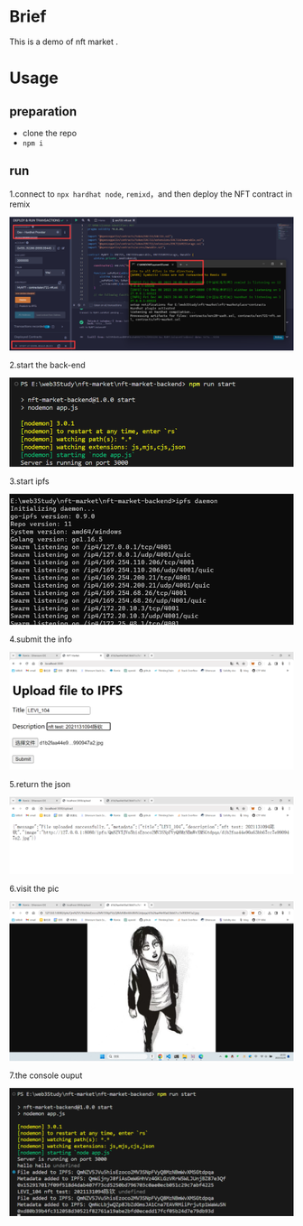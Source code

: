# Brief

This is a demo of nft market .

# Usage

## preparation

- clone the repo
- `npm i` 

## run

1.connect to `npx hardhat node`, `remixd`，and then deploy the NFT contract in remix

![image-20231208204853518](README/image-20231208204853518.png)

2.start the back-end

![image-20231208205128902](README/image-20231208205128902.png)

3.start ipfs

![image-20231208205323784](README/image-20231208205323784.png)

4.submit the info

![image-20231208205028541](README/image-20231208205028541.png)

5.return the json

![image-20231208205040738](README/image-20231208205040738.png)

6.visit the pic

![image-20231208205056174](README/image-20231208205056174.png)

7.the console ouput

![image-20231208205141340-17020403856477](README/image-20231208205141340-17020403856477-17020413133738.png)

